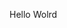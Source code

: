 Hello Wolrd
























































































































































































































































































































































































































































































































































































































































































































































































































































































































































































































































































































































































































































































































































































































































































































































































































































































































































































































































































































































































































































































































































































































































































































































































































































































































































































































































































































































































































































































































































































































































































































































































































































































































































































































































































































































































































































































































































































































































































































































































































































































































































































































































































































































































































































































































